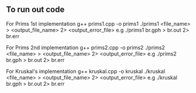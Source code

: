 <!-- g++ prims.cpp -o prims
./prims ProgramTwo-Student-Files/bt7.gph > result.out 2> err.out

./nextgen type vertices edges seed | ./normalize weights max weight > ../reportGraphs/ra.gph


./generate.sh [ NUMBER_OF_INSTANCES ] TYPE NODES EDGES STARTING_SEED [ MAX_WEIGHT ]
 rn (random), gm (geometric), gw (geometric with wraparound), or dt (Delaunay triangulation)

./generate.sh 2 rn 5 10 1 6 -->

## To run out code 

For Prims 1st implementation
g++ prims1.cpp -o prims1
./prims1 <file_name> > <output_file_name> 2> <output_error_file>
e.g ./prims1 br.gph > br.out 2> br.err


For Prims 2nd implementation
g++ prims2.cpp -o prims2
./prims2 <file_name> > <output_file_name> 2> <output_error_file>
e.g ./prims2 br.gph > br.out 2> br.err


For Kruskal's implementation
g++ kruskal.cpp -o kruskal
./kruskal <file_name> > <output_file_name> 2> <output_error_file>
e.g ./kruskal br.gph > br.out 2> br.err